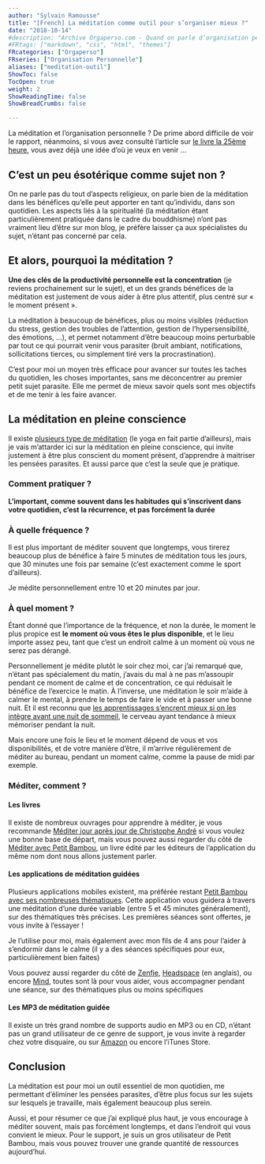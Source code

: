 ```yaml
---
author: "Sylvain Ramousse"
title: "[French] La méditation comme outil pour s’organiser mieux ?"
date: "2018-10-14"
#description: "Archive Orgaperso.com - Quand on parle d’organisation personnelle, difficile de passer outre les méthodes de référence sur le sujet."
#FRtags: ["markdown", "css", "html", "themes"]
FRcategories: ["Orgaperso"]
FRseries: ["Organisation Personnelle"]
aliases: ["meditation-outil"]
ShowToc: false
TocOpen: true
weight: 2
ShowReadingTime: false
ShowBreadCrumbs: false

---
```



La méditation et l’organisation personnelle ? De prime abord difficile de voir le rapport, néanmoins, si vous avez consulté l’article sur  [le livre la 25ème heure](https://www.orgaperso.com/2018/09/18/le-livre-du-moment-1-la-25eme-heure/), vous avez déjà une idée d’où je veux en venir …

## C’est un peu ésotérique comme sujet non ?

On ne parle pas du tout d’aspects religieux, on parle bien de la méditation dans les bénéfices qu’elle peut apporter en tant qu’individu, dans son quotidien. Les aspects liés à la spiritualité (la méditation étant particulièrement pratiquée dans le cadre du bouddhisme) n’ont pas vraiment lieu d’être sur mon blog, je préfère laisser ça aux spécialistes du sujet, n’étant pas concerné par cela.

## Et alors, pourquoi la méditation ?

**Une des clés de la productivité personnelle est la concentration** (je reviens prochainement sur le sujet), et un des grands bénéfices de la méditation est justement de vous aider à être plus attentif, plus centré sur « le moment présent ».

La méditation à beaucoup de bénéfices, plus ou moins visibles (réduction du stress, gestion des troubles de l’attention, gestion de l’hypersensibilité, des émotions, …), et permet notamment d’être beaucoup moins perturbable par tout ce qui pourrait venir vous parasiter (bruit ambiant, notifications, sollicitations tierces, ou simplement tiré vers la procrastination).

C’est pour moi un moyen très efficace pour avancer sur toutes les taches du quotidien, les choses importantes, sans me déconcentrer au premier petit sujet parasite. Elle me permet de mieux savoir quels sont mes objectifs et de me tenir à les faire avancer.

## La méditation en pleine conscience

Il existe  [plusieurs type de méditation](https://phid.be/principaux-types-de-meditation/)  (le yoga en fait partie d’ailleurs), mais je vais m’attarder ici sur la méditation en pleine conscience, qui invite justement à être plus conscient du moment présent, d’apprendre à maitriser les pensées parasites. Et aussi parce que c’est la seule que je pratique.

### Comment pratiquer ?

**L’important, comme souvent dans les habitudes qui s’inscrivent dans votre quotidien, c’est la récurrence, et pas forcément la durée**

### À quelle fréquence ?

Il est plus important de méditer souvent que longtemps, vous tirerez beaucoup plus de bénéfice à faire 5 minutes de méditation tous les jours, que 30 minutes une fois par semaine (c’est exactement comme le sport d’ailleurs).

Je médite personnellement entre 10 et 20 minutes par jour.

### À quel moment ?

Étant donné que l’importance de la fréquence, et non la durée, le moment le plus propice est  **le moment où vous êtes le plus disponible**, et le lieu importe assez peu, tant que c’est un endroit calme à un moment où vous ne serez pas dérangé.

Personnellement je médite plutôt le soir chez moi, car j’ai remarqué que, n’étant pas spécialement du matin, j’avais du mal à ne pas m’assoupir pendant ce moment de calme et de concentration, ce qui réduisait le bénéfice de l’exercice le matin. À l’inverse, une méditation le soir m’aide à calmer le mental, à prendre le temps de faire le vide et à passer une bonne nuit. Et il est reconnu que  [les apprentissages s’encrent mieux si on les intègre avant une nuit de sommeil](https://www.santelog.com/actualites/memoire-et-sommeil-apprendre-avant-de-dormir-permet-de-mieux-memoriser), le cerveau ayant tendance à mieux mémoriser pendant la nuit.

Mais encore une fois le lieu et le moment dépend de vous et vos disponibilités, et de votre manière d’être, il m’arrive régulièrement de méditer au bureau, pendant un moment calme, comme la pause de midi par exemple.

### Méditer, comment ?

#### Les livres

Il existe de nombreux ouvrages pour apprendre à méditer, je vous recommande [Méditer jour après jour de Christophe André](https://www.amazon.fr/gp/product/2913366376/ref=as_li_qf_asin_il_tl?ie=UTF8&tag=orgaperso-21&creative=6746&linkCode=as2&creativeASIN=2913366376&linkId=aff439b17e43d990c2570d906d4e1cb2)  si vous voulez une bonne base de départ, mais vous pouvez aussi regarder du côté de  [Méditer avec Petit Bambou](https://www.amazon.fr/gp/product/2501119908/ref=as_li_qf_asin_il_tl?ie=UTF8&tag=orgaperso-21&creative=6746&linkCode=as2&creativeASIN=2501119908&linkId=b59965c5133677670b822a8bd5d7d3da), un livre édité par les éditeurs de l’application du même nom dont nous allons justement parler.

#### Les applications de méditation guidées

Plusieurs applications mobiles existent, ma préférée restant  [Petit Bambou avec ses nombreuses thématiques](https://www.petitbambou.com/). Cette application vous guidera à travers une méditation d’une durée variable (entre 5 et 45 minutes généralement), sur des thématiques très précises. Les premières séances sont offertes, je vous invite à l’essayer !

Je l’utilise pour moi, mais également avec mon fils de 4 ans pour l’aider à s’endormir dans le calme (il y a des séances spécifiques pour eux, particulièrement bien faites)

Vous pouvez aussi regarder du côté de  [Zenfie](https://www.zenfie.com/),  [Headspace](https://www.headspace.com/)  (en anglais), ou encore  [Mind](https://www.mind-app.io/), toutes sont là pour vous aider, vous accompagner pendant une séance, sur des thématiques plus ou moins spécifiques

#### Les MP3 de méditation guidée

Il existe un très grand nombre de supports audio en MP3 ou en CD, n’étant pas un grand utilisateur de ce genre de support, je vous invite à regarder chez votre disquaire, ou sur  [Amazon](https://www.amazon.fr/gp/search/ref=as_li_qf_sp_sr_tl?ie=UTF8&tag=orgaperso-21&keywords=M%C3%A9ditation%20guid%C3%A9e%20CD&index=aps&camp=1642&creative=6746&linkCode=ur2&linkId=117bf13856438d694adc32c91edd9534)  ou encore l’iTunes Store.

## Conclusion

La méditation est pour moi un outil essentiel de mon quotidien, me permettant d’éliminer les pensées parasites, d’être plus focus sur les sujets sur lesquels je travaille, mais également beaucoup plus serein.

Aussi, et pour résumer ce que j’ai expliqué plus haut, je vous encourage à méditer souvent, mais pas forcément longtemps, et dans l’endroit qui vous convient le mieux. Pour le support, je suis un gros utilisateur de Petit Bambou, mais vous pouvez trouver une grande quantité de ressources aujourd’hui.

[  
](https://twitter.com/intent/tweet?text=La+m%C3%A9ditation+comme+outil+pour+s%26rsquo%3Borganiser+mieux+%3F&url=https%3A%2F%2Fwww.orgaperso.com%2F2018%2F10%2F14%2Fla-meditation-comme-outil-pour-sorganiser-mieux%2F)